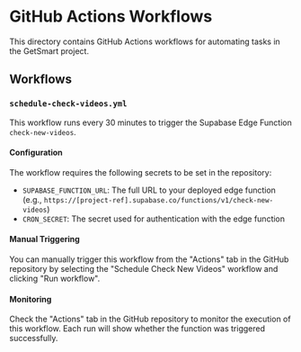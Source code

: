# GitHub Actions Workflows

This directory contains GitHub Actions workflows for automating tasks in the GetSmart project.

## Workflows

### `schedule-check-videos.yml`

This workflow runs every 30 minutes to trigger the Supabase Edge Function `check-new-videos`.

#### Configuration

The workflow requires the following secrets to be set in the repository:

- `SUPABASE_FUNCTION_URL`: The full URL to your deployed edge function (e.g., `https://[project-ref].supabase.co/functions/v1/check-new-videos`)
- `CRON_SECRET`: The secret used for authentication with the edge function

#### Manual Triggering

You can manually trigger this workflow from the "Actions" tab in the GitHub repository by selecting the "Schedule Check New Videos" workflow and clicking "Run workflow".

#### Monitoring

Check the "Actions" tab in the GitHub repository to monitor the execution of this workflow. Each run will show whether the function was triggered successfully.
